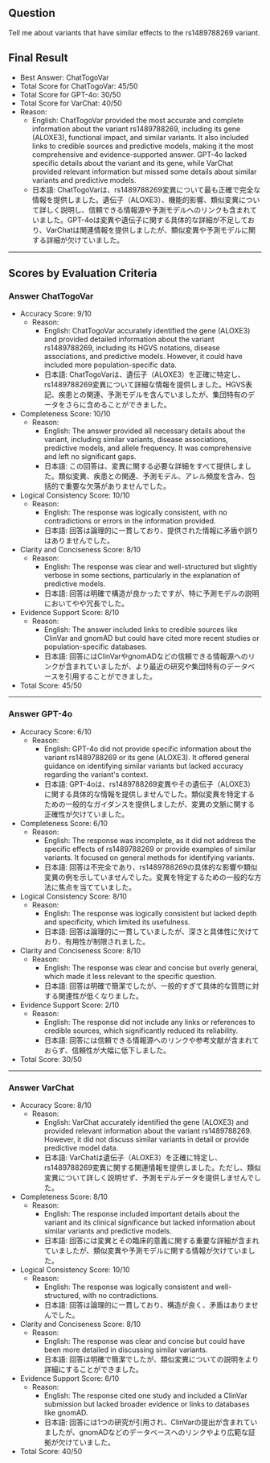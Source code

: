 ## Question

Tell me about variants that have similar effects to the rs1489788269 variant.

## Final Result

- Best Answer: ChatTogoVar
- Total Score for ChatTogoVar: 45/50
- Total Score for GPT-4o: 30/50
- Total Score for VarChat: 40/50
- Reason:
  - English: ChatTogoVar provided the most accurate and complete information about the variant rs1489788269, including its gene (ALOXE3), functional impact, and similar variants. It also included links to credible sources and predictive models, making it the most comprehensive and evidence-supported answer. GPT-4o lacked specific details about the variant and its gene, while VarChat provided relevant information but missed some details about similar variants and predictive models.
  - 日本語: ChatTogoVarは、rs1489788269変異について最も正確で完全な情報を提供しました。遺伝子（ALOXE3）、機能的影響、類似変異について詳しく説明し、信頼できる情報源や予測モデルへのリンクも含まれていました。GPT-4oは変異や遺伝子に関する具体的な詳細が不足しており、VarChatは関連情報を提供しましたが、類似変異や予測モデルに関する詳細が欠けていました。

---

## Scores by Evaluation Criteria

### Answer ChatTogoVar
- Accuracy Score: 9/10
  - Reason: 
    - English: ChatTogoVar accurately identified the gene (ALOXE3) and provided detailed information about the variant rs1489788269, including its HGVS notations, disease associations, and predictive models. However, it could have included more population-specific data.
    - 日本語: ChatTogoVarは、遺伝子（ALOXE3）を正確に特定し、rs1489788269変異について詳細な情報を提供しました。HGVS表記、疾患との関連、予測モデルを含んでいましたが、集団特有のデータをさらに含めることができました。
- Completeness Score: 10/10
  - Reason: 
    - English: The answer provided all necessary details about the variant, including similar variants, disease associations, predictive models, and allele frequency. It was comprehensive and left no significant gaps.
    - 日本語: この回答は、変異に関する必要な詳細をすべて提供しました。類似変異、疾患との関連、予測モデル、アレル頻度を含み、包括的で重要な欠落がありませんでした。
- Logical Consistency Score: 10/10
  - Reason: 
    - English: The response was logically consistent, with no contradictions or errors in the information provided.
    - 日本語: 回答は論理的に一貫しており、提供された情報に矛盾や誤りはありませんでした。
- Clarity and Conciseness Score: 8/10
  - Reason: 
    - English: The response was clear and well-structured but slightly verbose in some sections, particularly in the explanation of predictive models.
    - 日本語: 回答は明確で構造が良かったですが、特に予測モデルの説明においてやや冗長でした。
- Evidence Support Score: 8/10
  - Reason: 
    - English: The answer included links to credible sources like ClinVar and gnomAD but could have cited more recent studies or population-specific databases.
    - 日本語: 回答にはClinVarやgnomADなどの信頼できる情報源へのリンクが含まれていましたが、より最近の研究や集団特有のデータベースを引用することができました。
- Total Score: 45/50

---

### Answer GPT-4o
- Accuracy Score: 6/10
  - Reason: 
    - English: GPT-4o did not provide specific information about the variant rs1489788269 or its gene (ALOXE3). It offered general guidance on identifying similar variants but lacked accuracy regarding the variant's context.
    - 日本語: GPT-4oは、rs1489788269変異やその遺伝子（ALOXE3）に関する具体的な情報を提供しませんでした。類似変異を特定するための一般的なガイダンスを提供しましたが、変異の文脈に関する正確性が欠けていました。
- Completeness Score: 6/10
  - Reason: 
    - English: The response was incomplete, as it did not address the specific effects of rs1489788269 or provide examples of similar variants. It focused on general methods for identifying variants.
    - 日本語: 回答は不完全であり、rs1489788269の具体的な影響や類似変異の例を示していませんでした。変異を特定するための一般的な方法に焦点を当てていました。
- Logical Consistency Score: 8/10
  - Reason: 
    - English: The response was logically consistent but lacked depth and specificity, which limited its usefulness.
    - 日本語: 回答は論理的に一貫していましたが、深さと具体性に欠けており、有用性が制限されました。
- Clarity and Conciseness Score: 8/10
  - Reason: 
    - English: The response was clear and concise but overly general, which made it less relevant to the specific question.
    - 日本語: 回答は明確で簡潔でしたが、一般的すぎて具体的な質問に対する関連性が低くなりました。
- Evidence Support Score: 2/10
  - Reason: 
    - English: The response did not include any links or references to credible sources, which significantly reduced its reliability.
    - 日本語: 回答には信頼できる情報源へのリンクや参考文献が含まれておらず、信頼性が大幅に低下しました。
- Total Score: 30/50

---

### Answer VarChat
- Accuracy Score: 8/10
  - Reason: 
    - English: VarChat accurately identified the gene (ALOXE3) and provided relevant information about the variant rs1489788269. However, it did not discuss similar variants in detail or provide predictive model data.
    - 日本語: VarChatは遺伝子（ALOXE3）を正確に特定し、rs1489788269変異に関する関連情報を提供しました。ただし、類似変異について詳しく説明せず、予測モデルデータを提供しませんでした。
- Completeness Score: 8/10
  - Reason: 
    - English: The response included important details about the variant and its clinical significance but lacked information about similar variants and predictive models.
    - 日本語: 回答には変異とその臨床的意義に関する重要な詳細が含まれていましたが、類似変異や予測モデルに関する情報が欠けていました。
- Logical Consistency Score: 10/10
  - Reason: 
    - English: The response was logically consistent and well-structured, with no contradictions.
    - 日本語: 回答は論理的に一貫しており、構造が良く、矛盾はありませんでした。
- Clarity and Conciseness Score: 8/10
  - Reason: 
    - English: The response was clear and concise but could have been more detailed in discussing similar variants.
    - 日本語: 回答は明確で簡潔でしたが、類似変異についての説明をより詳細にすることができました。
- Evidence Support Score: 6/10
  - Reason: 
    - English: The response cited one study and included a ClinVar submission but lacked broader evidence or links to databases like gnomAD.
    - 日本語: 回答には1つの研究が引用され、ClinVarの提出が含まれていましたが、gnomADなどのデータベースへのリンクやより広範な証拠が欠けていました。
- Total Score: 40/50